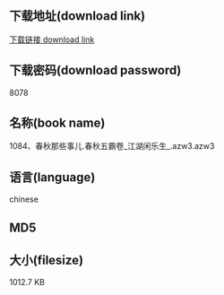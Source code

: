 ## 下载地址(download link)
[下载链接 download link](https://tutu365.netlify.app/?s=1084%E3%80%81%E6%98%A5%E7%A7%8B%E9%82%A3%E4%BA%9B%E4%BA%8B%E5%84%BF.%E6%98%A5%E7%A7%8B%E4%BA%94%E9%9C%B8%E5%8D%B7_%E6%B1%9F%E6%B9%96%E9%97%B2%E4%B9%90%E7%94%9F_.azw3)

## 下载密码(download password)
8078

## 名称(book name)
1084、春秋那些事儿.春秋五霸卷_江湖闲乐生_.azw3.azw3

## 语言(language)
chinese

## MD5


## 大小(filesize)
1012.7 KB

